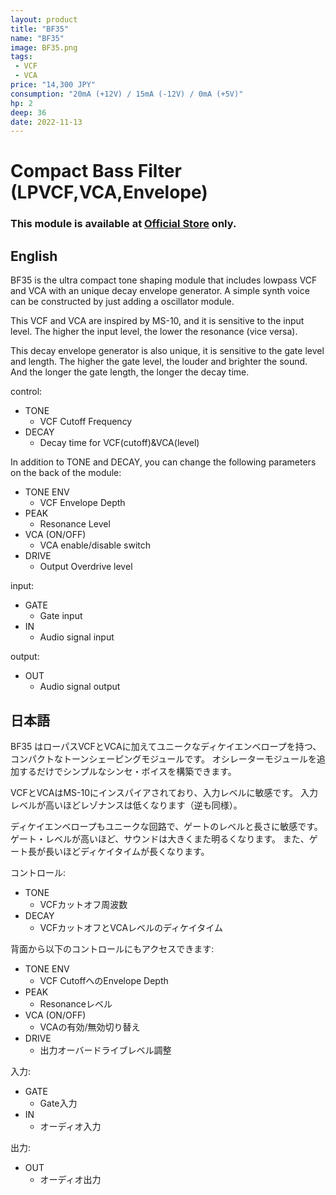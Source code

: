 ```yaml
---
layout: product
title: "BF35"
name: "BF35"
image: BF35.png
tags:
 - VCF
 - VCA
price: "14,300 JPY"
consumption: "20mA (+12V) / 15mA (-12V) / 0mA (+5V)"
hp: 2
deep: 36
date: 2022-11-13
---
```


# Compact Bass Filter (LPVCF,VCA,Envelope)

### This module is available at [Official Store](https://centrevillage.stores.jp/) only.

## English

BF35 is the ultra compact tone shaping module that includes lowpass VCF and VCA with an unique decay envelope generator.
A simple synth voice can be constructed by just adding a oscillator module.

This VCF and VCA are inspired by MS-10, and it is sensitive to the input level.
The higher the input level, the lower the resonance (vice versa).

This decay envelope generator is also unique, it is sensitive to the gate level and length.
The higher the gate level, the louder and brighter the sound.
And the longer the gate length, the longer the decay time.

control:

- TONE
  - VCF Cutoff Frequency
- DECAY
  - Decay time for VCF(cutoff)&VCA(level)

In addition to TONE and DECAY, you can change the following parameters on the back of the module:

- TONE ENV
  - VCF Envelope Depth
- PEAK
  - Resonance Level
- VCA (ON/OFF)
  - VCA enable/disable switch
- DRIVE
  - Output Overdrive level

input:

- GATE
  - Gate input
- IN
  - Audio signal input

output:

- OUT
  - Audio signal output

## 日本語

BF35 はローパスVCFとVCAに加えてユニークなディケイエンベロープを持つ、コンパクトなトーンシェーピングモジュールです。
オシレーターモジュールを追加するだけでシンプルなシンセ・ボイスを構築できます。

VCFとVCAはMS-10にインスパイアされており、入力レベルに敏感です。
入力レベルが高いほどレゾナンスは低くなります（逆も同様）。

ディケイエンベロープもユニークな回路で、ゲートのレベルと長さに敏感です。
ゲート・レベルが高いほど、サウンドは大きくまた明るくなります。
また、ゲート長が長いほどディケイタイムが長くなります。


コントロール:

- TONE
  - VCFカットオフ周波数
- DECAY
  - VCFカットオフとVCAレベルのディケイタイム

背面から以下のコントロールにもアクセスできます:

- TONE ENV
  - VCF CutoffへのEnvelope Depth
- PEAK
  - Resonanceレベル
- VCA (ON/OFF)
  - VCAの有効/無効切り替え
- DRIVE
  - 出力オーバードライブレベル調整

入力:

- GATE
  - Gate入力
- IN
  - オーディオ入力

出力:

- OUT
  - オーディオ出力
